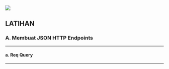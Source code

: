 <h1 float="left">
  <img src="https://readme-typing-svg.herokuapp.com?font=Urbanis&pause=1000&color=1EC309&random=false&width=700&lines=Modul+6+-+JSON+HTTP+Endpoints" />
</h1>

<h2>
  LATIHAN
</h2>

<h3>
  A. Membuat JSON HTTP Endpoints
</h3>
<hr>

<h4>
  a. Req Query
</h4>
<hr>
